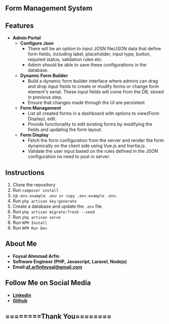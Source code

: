 ## Form Management System

## Features

- **Admin Portal**
    - **Configure Json**
        - There will be an option to input JOSN file/JSON data that define form fields, including label, placeholder, input type, button, required status, validation rules etc.
        - Admin should be able to save these configurations in the database.
    - **Dynamic Form Builder**
        - Build a dynamic form builder interface where admins can drag and drop input fields to create or modify forms or change form element's serial. These input fields will come from the DB, stored in previous step.
        - Ensure that changes made through the UI are persistent
    - **Form Management**
        - List all created forms in a dashboard with options to view(Form Display), edit.
        - Provide functionality to edit existing forms by modifying the fields and updating the form layout.
    - **Form Display**
        - Fetch the form configuration from the server and render the form dynamically on the client side using Vue.js and Inertia.js.
        - Validate the user input based on the rules defined in the JSON configuration no need to post in server.


## Instructions

1. Clone the repository
2. Run `composer install`
3. cp .`env.example .env or copy .env.example .env.`
4. Run `php artisan key:generate`
6. Create a database and update the `.env` file
8. Run `php artisan migrate:fresh --seed`
9. Run `php artisan serve`
10. Run `NPM Install`   
11. Run `NPM Run Dev`




## About Me
- **Foysal Ahmmad Arfin**
- **Software Engineer (PHP, Javascript, Laravel, Nodejs)**
- **Email:af.arfinfoysal@gmail.com**


## Follow Me on Social Media 
- **[Linkedin](https://www.linkedin.com/in/arfinfoysal/)**
- **[Github](https://github.com/arfin-foysal/)**


## ========Thank You========